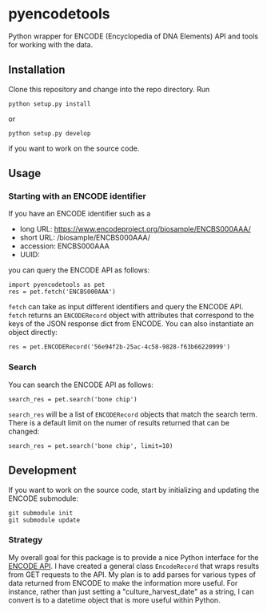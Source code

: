 pyencodetools
=============

Python wrapper for ENCODE (Encyclopedia of DNA Elements) API and tools for
working with the data.

## Installation

Clone this repository and change into the repo directory. Run 

	python setup.py install

or 

	python setup.py develop

if you want to work on the source code.

## Usage

### Starting with an ENCODE identifier

If you have an ENCODE identifier such as a

 * long URL: https://www.encodeproject.org/biosample/ENCBS000AAA/
 * short URL: /biosample/ENCBS000AAA/
 * accession: ENCBS000AAA
 * UUID: 

you can query the ENCODE API as follows:

	import pyencodetools as pet
	res = pet.fetch('ENCBS000AAA')

`fetch` can take as input different identifiers and query the ENCODE API.
`fetch` returns an `ENCODERecord` object with attributes that correspond to the
keys of the JSON response dict from ENCODE. You can also instantiate an object
directly:

	res = pet.ENCODERecord('56e94f2b-25ac-4c58-9828-f63b66220999')

### Search

You can search the ENCODE API as follows:

	search_res = pet.search('bone chip')

`search_res` will be a list of `ENCODERecord` objects that match the search term. There is a default limit
on the numer of results returned that can be changed:

	search_res = pet.search('bone chip', limit=10)

## Development

If you want to work on the source code, start by initializing and updating the 
ENCODE submodule:

	git submodule init
	git submodule update

### Strategy

My overall goal for this package is to provide a nice Python interface for the
[ENCODE API](https://www.encodeproject.org/help/rest-api/). I have created a
general class `EncodeRecord` that wraps results from GET requests to the API.
My plan is to add parses for various types of data returned from ENCODE to make
the information more useful.  For instance, rather than just setting a
"culture_harvest_date" as a string, I can convert is to a datetime object that
is more useful within Python.

